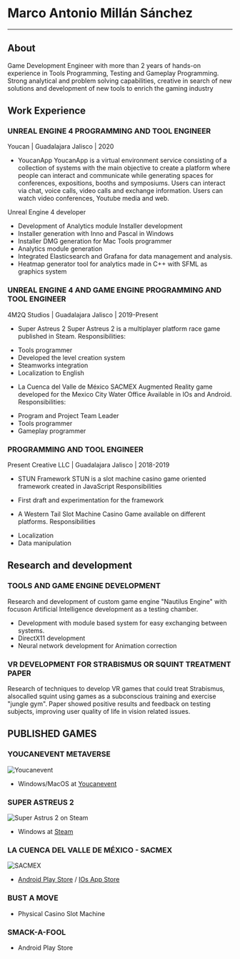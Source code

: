 # Marco Antonio Millán Sánchez
---

## About

Game Development Engineer with more than 2 years of hands-on experience in Tools Programming, Testing and Gameplay Programming. 
Strong analytical and problem solving capabilities, creative in search of new solutions and development of new tools to enrich the gaming industry

## Work Experience

### UNREAL ENGINE 4 PROGRAMMING AND TOOL ENGINEER
Youcan | Guadalajara Jalisco | 2020

* YoucanApp
YoucanApp is a virtual environment service consisting of a collection of systems with the main objective to create a platform where people can interact and 
communicate while generating spaces for conferences, expositions, booths and symposiums. 
Users can interact via chat, voice calls, video calls and exchange information.
Users can watch video conferences, Youtube media and web.

Unreal Engine 4 developer
- Development of Analytics module
Installer development
- Installer generation with Inno and Pascal in Windows
- Installer DMG generation for Mac
Tools programmer
- Analytics module generation
- Integrated Elasticsearch and Grafana for data management and analysis.
- Heatmap generator tool for analytics made in C++ with SFML as graphics system

### UNREAL ENGINE 4 AND GAME ENGINE PROGRAMMING AND TOOL ENGINEER
4M2Q Studios | Guadalajara Jalisco | 2019-Present

* Super Astreus 2
Super Astreus 2 is a multiplayer platform race game published in Steam.
Responsibilities:
- Tools programmer
- Developed the level creation system
- Steamworks integration
- Localization to English

* La Cuenca del Valle de México SACMEX
Augmented Reality game developed for the Mexico City Water Office
Available in IOs and Android.
Responsibilities:
- Program and Project Team Leader
- Tools programmer
- Gameplay programmer


### PROGRAMMING AND TOOL ENGINEER
Present Creative LLC | Guadalajara Jalisco | 2018-2019

* STUN Framework
STUN is a slot machine casino game oriented framework created in JavaScript
Responsibilities
- First draft and experimentation for the framework

* A Western Tail
Slot Machine Casino Game available on different platforms.
Responsibilities
- Localization
- Data manipulation

## Research and development

### TOOLS AND GAME ENGINE DEVELOPMENT
Research and development of custom game engine "Nautilus Engine" with focuson Artificial Intelligence development as a testing chamber.
- Development with module based system for easy exchanging between systems.
- DirectX11 development
- Neural network development for Animation correction

### VR DEVELOPMENT FOR STRABISMUS OR SQUINT TREATMENT PAPER
Research of techniques to develop VR games that could treat Strabismus, alsocalled squint using games as a subconscious training and exercise "jungle gym".
Paper showed positive results and feedback on testing subjects, improving user quality of life in vision related issues.

## PUBLISHED GAMES

### YOUCANEVENT METAVERSE
![Youcanevent](https://theme.zdassets.com/theme_assets/9833325/f6972a302917e25caa60045f6a16e90bfba79a1b.png)
- Windows/MacOS at [Youcanevent](https://twitter.com/youcanevent?lang=es)

### SUPER ASTREUS 2
![Super Astrus 2 on Steam](https://cdn.akamai.steamstatic.com/steam/apps/1253240/header.jpg?t=1589228866)
- Windows at [Steam](https://store.steampowered.com/app/1253240/Super_Astreus_2/)

### LA CUENCA DEL VALLE DE MÉXICO - SACMEX
![SACMEX](https://play-lh.googleusercontent.com/kmftlQQ7IhKqwEADrWWH816T_bTmZXJr7Ez98aOTsAUAiKrbR-W4-th5cswCHuYqpf5Y=s180-rw)
- [Android Play Store](https://play.google.com/store/apps/details?id=com.Games4M2Q.LaCuencadelValledeMxicoSACMEX) / [IOs App Store]()

### BUST A MOVE
- Physical Casino Slot Machine

### SMACK-A-FOOL
- Android Play Store

<!---
USwampertor/USwampertor is a ✨ special ✨ repository because its `README.md` (this file) appears on your GitHub profile.
You can click the Preview link to take a look at your changes.
--->
